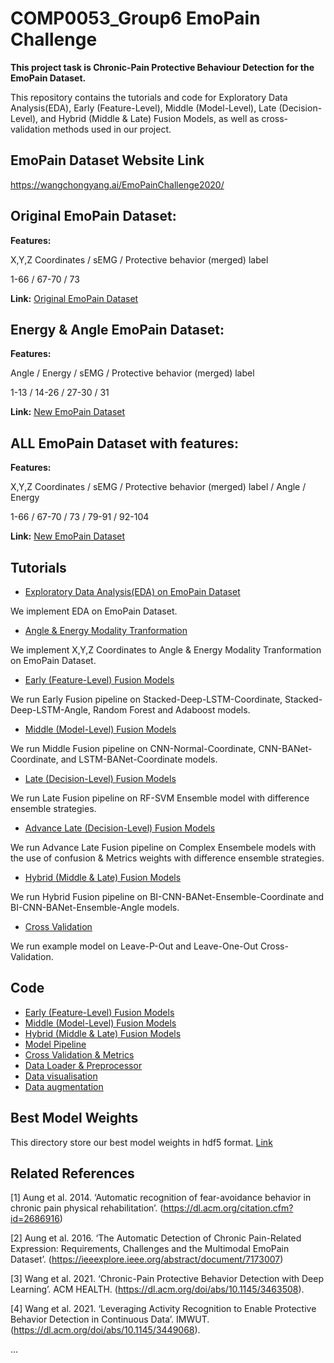 # COMP0053_Group6 EmoPain Challenge

**This project task is Chronic-Pain Protective Behaviour Detection for the EmoPain Dataset.**


This repository contains the tutorials and code for Exploratory Data Analysis(EDA), Early (Feature-Level), Middle (Model-Level), Late (Decision-Level), and Hybrid (Middle & Late) Fusion Models, as well as cross-validation methods used in our project. 

## EmoPain Dataset Website Link

https://wangchongyang.ai/EmoPainChallenge2020/

## Original EmoPain Dataset:
**Features:**

X,Y,Z Coordinates / sEMG / Protective behavior (merged) label 

1-66 / 67-70 / 73

**Link:** [Original EmoPain Dataset](https://github.com/981526092/COMP0053_Group6/blob/main/CoordinateData)

## Energy & Angle EmoPain Dataset:
**Features:**

Angle / Energy / sEMG / Protective behavior (merged) label

1-13 / 14-26 / 27-30 / 31

**Link:** [New EmoPain Dataset](https://github.com/981526092/COMP0053_Group6/blob/main/AngleData)

## ALL EmoPain Dataset with features:

**Features:**

X,Y,Z Coordinates / sEMG / Protective behavior (merged) label / Angle / Energy

1-66 / 67-70 / 73 / 79-91 / 92-104

**Link:** [New EmoPain Dataset](https://github.com/981526092/COMP0053_Group6/blob/main/AllData)

## Tutorials

- [Exploratory Data Analysis(EDA) on EmoPain Dataset](https://github.com/981526092/COMP0053_Group6/blob/main/Software/EDA_EMOPain_Pipeline.ipynb)

We implement EDA on EmoPain Dataset.

- [Angle & Energy Modality Tranformation](https://github.com/981526092/COMP0053_Group6/blob/main/Software/Angle_Energy_Tranformation_Pipeline.ipynb)

We implement X,Y,Z Coordinates to Angle & Energy Modality Tranformation on EmoPain Dataset.

- [Early (Feature-Level) Fusion Models](https://github.com/981526092/COMP0053_Group6/blob/main/Software/Early_Fusion_Pipeline.ipynb)

We run Early Fusion pipeline on Stacked-Deep-LSTM-Coordinate, Stacked-Deep-LSTM-Angle, Random Forest and Adaboost models.

- [Middle (Model-Level) Fusion Models](https://github.com/981526092/COMP0053_Group6/blob/main/Software/Middle_Fusion_Pipeline.ipynb)

We run Middle Fusion pipeline on CNN-Normal-Coordinate, CNN-BANet-Coordinate, and LSTM-BANet-Coordinate models.

- [Late (Decision-Level) Fusion Models](https://github.com/981526092/COMP0053_Group6/blob/main/Software/Late_Fusion_Pipeline.ipynb)

We run Late Fusion pipeline on RF-SVM Ensemble model with difference ensemble strategies.

- [Advance Late (Decision-Level) Fusion Models](https://github.com/981526092/COMP0053_Group6/blob/main/Software/Advance_Late_Fusion_Pipeline.ipynb)

We run Advance Late Fusion pipeline on Complex Ensembele models with the use of confusion & Metrics weights with difference ensemble strategies.

- [Hybrid (Middle & Late) Fusion Models](https://github.com/981526092/COMP0053_Group6/blob/main/Software/Hybrid_Fusion_Pipeline.ipynb)

We run Hybrid Fusion pipeline on BI-CNN-BANet-Ensemble-Coordinate and BI-CNN-BANet-Ensemble-Angle models.

- [Cross Validation](https://github.com/981526092/COMP0053_Group6/blob/main/Software/CV_Pipeline.ipynb)

We run example model on Leave-P-Out and Leave-One-Out Cross-Validation.

## Code

- [Early (Feature-Level) Fusion Models](https://github.com/981526092/COMP0053_Group6/blob/main/Software/early_model.py)
- [Middle (Model-Level) Fusion Models](https://github.com/981526092/COMP0053_Group6/blob/main/Software/middle_model.py)
- [Hybrid (Middle & Late) Fusion Models](https://github.com/981526092/COMP0053_Group6/blob/main/Software/hybrid_model.py)
- [Model Pipeline](https://github.com/981526092/COMP0053_Group6/blob/main/Software/model_utils.py)
- [Cross Validation & Metrics](https://github.com/981526092/COMP0053_Group6/blob/main/Software/evaluation_utils.py)
- [Data Loader & Preprocessor](https://github.com/981526092/COMP0053_Group6/blob/main/Software/data_utils.py)
- [Data visualisation](https://github.com/981526092/COMP0053_Group6/blob/main/Software/data_visualisation.py)
- [Data augmentation](https://github.com/981526092/COMP0053_Group6/blob/main/Software/data_augmentation.py)

## Best Model Weights
This directory store our best model weights in hdf5 format.
[Link](https://github.com/981526092/COMP0053_Group6/tree/main/Best_Model_Weights)

## Related References

[1] Aung et al. 2014. ‘Automatic recognition of fear-avoidance behavior in chronic pain physical rehabilitation’. (https://dl.acm.org/citation.cfm?id=2686916) 

[2] Aung et al. 2016. ‘The Automatic Detection of Chronic Pain-Related Expression: Requirements, Challenges and the Multimodal EmoPain Dataset’. (https://ieeexplore.ieee.org/abstract/document/7173007) 

[3] Wang et al. 2021. ‘Chronic-Pain Protective Behavior Detection with Deep Learning’. ACM HEALTH. (https://dl.acm.org/doi/abs/10.1145/3463508). 

[4] Wang et al. 2021. ‘Leveraging Activity Recognition to Enable Protective Behavior Detection in Continuous Data’. IMWUT. (https://dl.acm.org/doi/abs/10.1145/3449068). 

...

